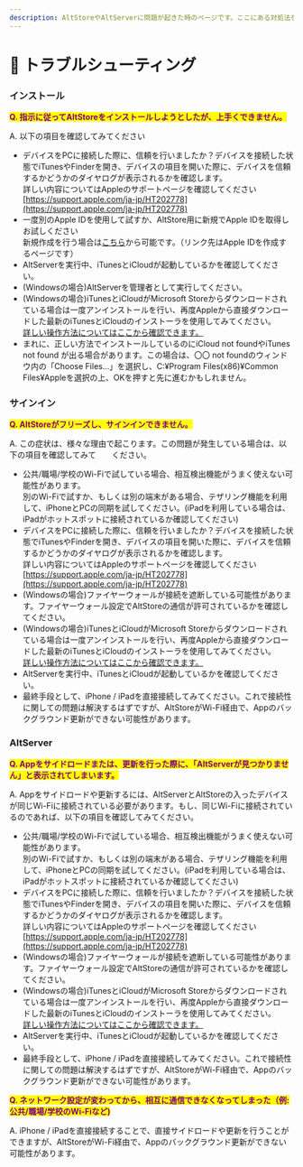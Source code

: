 ```yaml
---
description: AltStoreやAltServerに問題が起きた時のページです。ここにある対処法をひとまずお試しください。
---
```


# 🙋 トラブルシューティング

### インストール

<mark style="color:purple;">**Q. 指示に従ってAltStoreをインストールしようとしたが、上手くできません。**</mark>

A. 以下の項目を確認してみてください

* デバイスをPCに接続した際に、信頼を行いましたか？デバイスを接続した状態でiTunesやFinderを開き、デバイスの項目を開いた際に、デバイスを信頼するかどうかのダイヤログが表示されるかを確認します。\
  詳しい内容についてはAppleのサポートページを確認してください\
  [https://support.apple.com/ja-jp/HT202778](https://support.apple.com/ja-jp/HT202778)
* 一度別のApple IDを使用して試すか、AltStore用に新規でApple IDを取得しお試しください\
  新規作成を行う場合は[こちら](https://appleid.apple.com/account#!\&page=create)から可能です。（リンク先はApple IDを作成するページです）
* AltServerを実行中、iTunesとiCloudが起動しているかを確認してください。
* (Windowsの場合)AltServerを管理者として実行してください。
* (Windowsの場合)iTunesとiCloudがMicrosoft Storeからダウンロードされている場合は一度アンインストールを行い、再度Appleから直接ダウンロードした最新のiTunesとiCloudのインストーラを使用してみてください。\
  [詳しい操作方法についてはここから確認できます。](altstorenoinsutruwindows.md#altstorewoinsutrusuruni)
* まれに、正しい方法でインストールしているのにiCloud not foundやiTunes not found が出る場合があります。この場合は、〇〇 not foundのウィンドウ内の「Choose Files...」を選択し、C:¥Program Files(x86)¥Common Files¥Appleを選択の上、OKを押すと先に進むかもしれません。

### サインイン

<mark style="color:purple;">**Q. AltStoreがフリーズし、サインインできません。**</mark>

A. この症状は、様々な理由で起こります。この問題が発生している場合は、以下の項目を確認してみて　　ください。

* 公共/職場/学校のWi-Fiで試している場合、相互検出機能がうまく使えない可能性があります。\
  別のWi-Fiで試すか、もしくは別の端末がある場合、テザリング機能を利用して、iPhoneとPCの同期を試してください。(iPadを利用している場合は、iPadがホットスポットに接続されているか確認してください)
* デバイスをPCに接続した際に、信頼を行いましたか？デバイスを接続した状態でiTunesやFinderを開き、デバイスの項目を開いた際に、デバイスを信頼するかどうかのダイヤログが表示されるかを確認します。\
  詳しい内容についてはAppleのサポートページを確認してください\
  [https://support.apple.com/ja-jp/HT202778](https://support.apple.com/ja-jp/HT202778)
* (Windowsの場合)ファイヤーウォールが接続を遮断している可能性があります。ファイヤーウォール設定でAltStoreの通信が許可されているかを確認してください。
* (Windowsの場合)iTunesとiCloudがMicrosoft Storeからダウンロードされている場合は一度アンインストールを行い、再度Appleから直接ダウンロードした最新のiTunesとiCloudのインストーラを使用してみてください。\
  [詳しい操作方法についてはここから確認できます。](altstorenoinsutruwindows.md#altstorewoinsutrusuruni)
* AltServerを実行中、iTunesとiCloudが起動しているかを確認してください。
* 最終手段として、iPhone / iPadを直接接続してみてください。これで接続性に関しての問題は解決するはずですが、AltStoreがWi-Fi経由で、Appのバックグラウンド更新ができない可能性があります。

### AltServer

<mark style="color:purple;">**Q. Appをサイドロードまたは、更新を行った際に、「AltServerが見つかりません」と表示されてしまいます。**</mark>

A. Appをサイドロードや更新するには、AltServerとAltStoreの入ったデバイスが同じWi-Fiに接続されている必要があります。もし、同じWi-Fiに接続されているのであれば、以下の項目を確認してみてください。

* 公共/職場/学校のWi-Fiで試している場合、相互検出機能がうまく使えない可能性があります。\
  別のWi-Fiで試すか、もしくは別の端末がある場合、テザリング機能を利用して、iPhoneとPCの同期を試してください。(iPadを利用している場合は、iPadがホットスポットに接続されているか確認してください)
* デバイスをPCに接続した際に、信頼を行いましたか？デバイスを接続した状態でiTunesやFinderを開き、デバイスの項目を開いた際に、デバイスを信頼するかどうかのダイヤログが表示されるかを確認します。\
  詳しい内容についてはAppleのサポートページを確認してください\
  [https://support.apple.com/ja-jp/HT202778](https://support.apple.com/ja-jp/HT202778)
* (Windowsの場合)ファイヤーウォールが接続を遮断している可能性があります。ファイヤーウォール設定でAltStoreの通信が許可されているかを確認してください。
* (Windowsの場合)iTunesとiCloudがMicrosoft Storeからダウンロードされている場合は一度アンインストールを行い、再度Appleから直接ダウンロードした最新のiTunesとiCloudのインストーラを使用してみてください。\
  [詳しい操作方法についてはここから確認できます。](altstorenoinsutruwindows.md#altstorewoinsutrusuruni)
* AltServerを実行中、iTunesとiCloudが起動しているかを確認してください。
* 最終手段として、iPhone / iPadを直接接続してみてください。これで接続性に関しての問題は解決するはずですが、AltStoreがWi-Fi経由で、Appのバックグラウンド更新ができない可能性があります。

<mark style="color:purple;">**Q. ネットワーク設定が変わってから、相互に通信できなくなってしまった（例: 公共/職場/学校のWi-Fiなど)**</mark>

A. iPhone / iPadを直接接続することで、直接サイドロードや更新を行うことができますが、AltStoreがWi-Fi経由で、Appのバックグラウンド更新ができない可能性があります。

